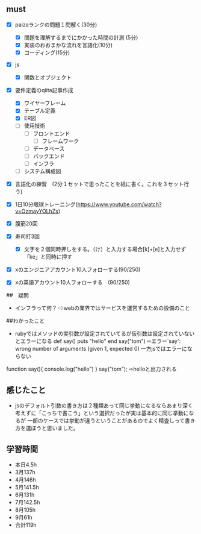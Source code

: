 
  

## must
- [x] paizaランクの問題１問解く(30分)
  - [x] 問題を理解するまでにかかった時間の計測 (5分)
  - [x] 実装のおおまかな流れを言語化(10分)
  - [x] コーディング(15分)
- [x] js
  - [x] 関数とオブジェクト
- [x] 要件定義のqiita記事作成
  - [x] ワイヤーフレーム
  - [x] テーブル定義
  - [x] ER図
  - [ ] 使用技術
    - [ ] フロントエンド
      - [ ] フレームワーク 
    - [ ] データベース
    - [ ] バックエンド
    - [ ] インフラ 
  - [ ] システム構成図
- [x] 言語化の練習　(2分１セットで思ったことを紙に書く。これを３セット行う)
- [x] 1日10分眼球トレーニング(https://www.youtube.com/watch?v=OzmayYOLhZs)
- [x] 腹筋20回
- [x] 寿司打3回
  - [x] 文字を２個同時押しをする。（け）と入力する場合[k]+[e]と入力せず「ke」と同時に押す
- [x] xのエンジニアアカウント10人フォローする(90/250)
- [x] xの英語アカウント10人フォローする　(90/250)
     

##　疑問
- インフラって何？
⇨webの業界ではサービスを運営するための設備のこと

##わかったこと
- rubyではメソッドの実引数が設定されていてるが仮引数は設定されていないとエラーになる
def say()
 puts "hello"
end
say("tom")
⇨エラー`say': wrong number of arguments (given 1, expected 0)
一方jsではエラーにならない

function say(){
    console.log("hello")
    }
    say("tom");
    ⇨helloと出力される


  
## 感じたこと
- jsのデフォルト引数の書き方は２種類あって同じ挙動になるならあまり深く考えずに「こっちで書こう」という選択だったが実は基本的に同じ挙動になるが
一部のケースでは挙動が違うということがあるのでよく精査しって書き方を選ぼうと思いました。


## 学習時間
  - 本日4.5h
  - 3月137h
  - 4月146h
  - 5月141.5h
  - 6月131h
  - 7月142.5h
  - 8月105h
  - 9月61h
  - 合計119h
    







